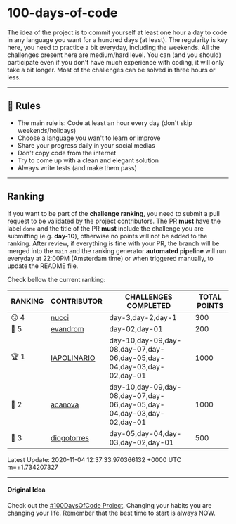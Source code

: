 # 100-days-of-code

The idea of the project is to commit yourself at least one hour a day to code in any language you want for a hundred days (at least). The regularity is key here, you need to practice a bit everyday, including the weekends.
All the challenges present here are medium/hard level. You can (and you should) participate even if you don't have much experience with coding, it will only take a bit longer.
Most of the challenges can be solved in three hours or less.

---

## 🚩 Rules

- The main rule is: Code at least an hour every day (don't skip weekends/holidays)
- Choose a language you wan't to learn or improve
- Share your progress daily in your social medias
- Don't copy code from the internet
- Try to come up with a clean and elegant solution
- Always write tests (and make them pass)

---

## Ranking

If you want to be part of the **challenge ranking**, you need to submit a pull request to be validated by the project contributors. The PR **must** have the label `done` and the title of the PR **must** include the challenge you are submitting (e.g. **day-10**), otherwise no points will not be added to the ranking.
After review, if everything is fine with your PR, the branch will be merged into the `main` and the ranking generator **automated pipeline** will run everyday at 22:00PM (Amsterdam time) or when triggered manually, to update the README file.

Check bellow the current ranking:

|       RANKING       |                  CONTRIBUTOR                  |                         CHALLENGES COMPLETED                          | TOTAL POINTS |
|---------------------|-----------------------------------------------|-----------------------------------------------------------------------|--------------|
| :confused: 4        | [nucci](https://github.com/nucci)             | day-3,day-2,day-1                                                     |          300 |
| :hear_no_evil: 5    | [evandrom](https://github.com/evandrom)       | day-02,day-01                                                         |          200 |
| :trophy: 1          | [IAPOLINARIO](https://github.com/IAPOLINARIO) | day-10,day-09,day-08,day-07,day-06,day-05,day-04,day-03,day-02,day-01 |         1000 |
| :2nd_place_medal: 2 | [acanova](https://github.com/acanova)         | day-10,day-09,day-08,day-07,day-06,day-05,day-04,day-03,day-02,day-01 |         1000 |
| :3rd_place_medal: 3 | [diogotorres](https://github.com/diogotorres) | day-05,day-04,day-03,day-02,day-01                                    |          500 |

Latest Update: 2020-11-04 12:37:33.970366132 +0000 UTC m=+1.734207327

---

#### Original Idea

Check out the [#100DaysOfCode Project](https://www.100daysofcode.com/). Changing your habits you are changing your life. Remember that the best time to start is always NOW.
